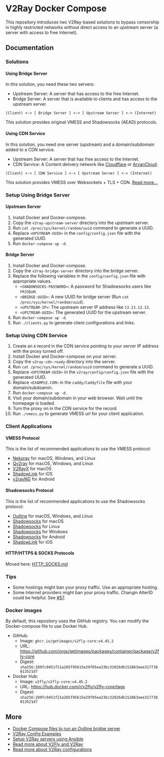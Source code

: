 # V2Ray Docker Compose

This repository introduces two V2Ray-based solutions to bypass censorship in highly restricted networks
without direct access to an upstream server (a server with access to free Internet).

## Documentation

### Solutions

#### Using Bridge Server

In this solution, you need these two servers:

* Upstream Server: A server that has access to the free Internet.
* Bridge Server: A server that is available to clients and has access to the upstream server.

```
(Client) <-> [ Bridge Server ] <-> [ Upstream Server ] <-> (Internet)
```

This solution provides original VMESS and Shadowsocks (AEAD) protocols.

#### Using CDN Service

In this solution, you need one server (upstream) and a domain/subdomain added to a CDN service.

* Upstream Server: A server that has free access to the Internet.
* CDN Service: A Content delivery network like [Cloudflare](//cloudflare.com) or [ArvanCloud](//arvancloud.ir).

```
(Client) <-> [ CDN Service ] <-> [ Upstream Server ] <-> (Internet)
```


This solution provides VMESS over Websockets + TLS + CDN.
[Read more...](https://guide.v2fly.org/en_US/advanced/wss_and_web.html)

### Setup Using Bridge Server

#### Upstream Server

1. Install Docker and Docker-compose.
1. Copy the `v2ray-upstream-server` directory into the upstream server.
1. Run ```cat /proc/sys/kernel/random/uuid``` command to generate a UUID.
1. Replace `<UPSTREAM-UUID>` in the `config/config.json` file with the generated UUID.
1. Run `docker-compose up -d`.

#### Bridge Server

1. Install Docker and Docker-compose.
1. Copy the `v2ray-bridge-server` directory into the bridge server.
1. Replace the following variables in the `config/config.json` file with appropriate values.
    * `<SHADOWSOCKS-PASSWORD>`: A password for Shadowsocks users like `FR33DoM`.
    * `<BRIDGE-UUID>`: A new UUID for bridge server (Run ```cat /proc/sys/kernel/random/uuid```).
    * `<UPSTREAM-IP>`: The upstream server IP address like `13.13.13.13`.
    * `<UPSTREAM-UUID>`: The generated UUID for the upstream server.
1. Run `docker-compose up -d`. 
1. Run `./clients.py` to generate client configurations and links.

### Setup Using CDN Service

1. Create an `A` record in the CDN service pointing to your server IP address with the proxy turned off.
1. Install Docker and Docker-compose on your server.
1. Copy the `v2ray-cdn-ready` directory into the server.
1. Run ```cat /proc/sys/kernel/random/uuid``` command to generate a UUID.
1. Replace `<UPSTREAM-UUID>` in the `v2ray/config/config.json` file with the generated UUID.
1. Replace `<EXAMPLE.COM>` in the `caddy/Caddyfile` file with your domain/subdoamin.
1. Run `docker-compose up -d`.
1. Visit your domain/subdomain in your web browser. Wait until the homepage is loaded.
1. Turn the proxy on in the CDN service for the record.
1. Run `./vmess.py` to generate VMESS url for your client application.

### Client Applications

#### VMESS Protocol

This is the list of recommended applications to use the VMESS protocol:

* [Nekoray](https://github.com/MatsuriDayo/nekoray/releases) for macOS, Windows, and Linux
* [Qv2ray](https://qv2ray.net) for macOS, Windows, and Linux
* [V2RayX](https://github.com/Cenmrev/V2RayX/releases) for macOS
* [ShadowLink](https://apps.apple.com/us/app/shadowlink-shadowsocks-vpn/id1439686518) for iOS
* [v2rayNG](https://github.com/2dust/v2rayNG) for Android

#### Shadowsocks Protocol

This is the list of recommended applications to use the Shadowsocks protocol:

* [Outline](https://getoutline.org/get-started/#step-3) for macOS, Windows, and Linux
* [Shadowsocks](https://github.com/shadowsocks/ShadowsocksX-NG/releases) for macOS
* [Shadowsocks](https://github.com/shadowsocks/shadowsocks-libev) for Linux
* [Shadowsocks](https://github.com/shadowsocks/shadowsocks-windows/releases) for Windows
* [Shadowsocks](https://github.com/shadowsocks/shadowsocks-android/releases) for Android
* [ShadowLink](https://apps.apple.com/us/app/shadowlink-shadowsocks-vpn/id1439686518) for iOS

#### HTTP/HTTPS & SOCKS Protocols

Moved here: [HTTP_SOCKS.md](HTTP_SOCKS.md)

### Tips

* Some hostings might ban your proxy traffic. Use an appropriate hosting.
* Some Internet providers might ban your proxy traffic. Changin AlterID could be helpful.
  See [#57](https://github.com/miladrahimi/v2ray-docker-compose/issues/57).

### Docker images

By default, this repository uses the GitHub registry.
You can modify the Docker-compose file to use Docker Hub.

* GitHub:
  * Image: ```ghcr.io/getimages/v2fly-core:v4.45.2```
  * URL: https://github.com/orgs/getimages/packages/container/package/v2fly-core
  * Digest: `sha256:289fc9451f21a265f95615e29f05ea23bc32026db152863eee317738813521d7`
* Docker Hub:
  * Image: ```v2fly/v2fly-core:v4.45.2```
  * URL: https://hub.docker.com/r/v2fly/v2fly-core/tags
  * Digest: `sha256:289fc9451f21a265f95615e29f05ea23bc32026db152863eee317738813521d7`

## More

* [Docker Compose files to run an Outline bridge server](https://github.com/miladrahimi/outline-bridge-server)
* [V2Ray Config Examples](https://github.com/xesina/v2ray-config-examples)
* [Setup V2Ray servers using Ansible](https://github.com/ohmydevops/v2ray-ansible)
* [Read more about V2Fly and V2Ray](https://www.v2fly.org)
* [Read more about V2Ray configurations](https://guide.v2fly.org)
